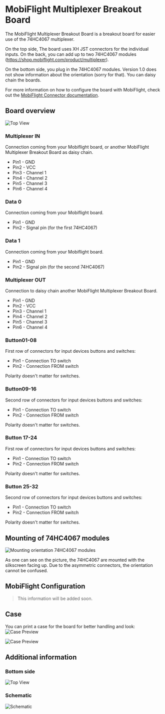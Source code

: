 # MobiFlight Multiplexer Breakout Board
The MobiFlight Multiplexer Breakout Board is a breakout board for easier use of the 74HC4067 multiplexer.

On the top side, The board uses XH JST connectors for the individual inputs. On the back, you can add up to two 74HC4067 modules (https://shop.mobiflight.com/product/multiplexer).

On the bottom side, you plug in the 74HC4067 modules. Version 1.0 does not show information about the orientation (sorry for that).
You can daisy chain the boards.

For more information on how to configure the board with MobiFlight, check out the [MobiFlight Connector documentation](https://github.com/MobiFlight/MobiFlight-Connector/wiki/Input-and-Output-devices#input-multiplexer).

## Board overview
![Top View](breakout-multiplexer-top.png)

### Multiplexer IN
Connection coming from your Mobiflight board, or another MobiFlight Multiplexer Breakout Board as daisy chain.

* Pin1 - GND
* Pin2 - VCC
* Pin3 - Channel 1
* Pin4 - Channel 2
* Pin5 - Channel 3
* Pin6 - Channel 4

### Data 0
Connection coming from your Mobiflight board.

* Pin1 - GND
* Pin2 - Signal pin (for the first 74HC4067)

### Data 1
Connection coming from your Mobiflight board.

* Pin1 - GND
* Pin2 - Signal pin (for the second 74HC4067)

### Multiplexer OUT
Connection to daisy chain another MobiFlight Multiplexer Breakout Board.

* Pin1 - GND
* Pin2 - VCC
* Pin3 - Channel 1
* Pin4 - Channel 2
* Pin5 - Channel 3
* Pin6 - Channel 4

### Button01-08
First row of connectors for input devices buttons and switches:

* Pin1 - Connection TO switch
* Pin2 - Connection FROM switch

Polarity doesn't matter for switches.

### Button09-16
Second row of connectors for input devices buttons and switches:

* Pin1 - Connection TO switch
* Pin2 - Connection FROM switch

Polarity doesn't matter for switches.

### Button 17-24
First row of connectors for input devices buttons and switches:

* Pin1 - Connection TO switch
* Pin2 - Connection FROM switch

Polarity doesn't matter for switches.

### Button 25-32
Second row of connectors for input devices buttons and switches:

* Pin1 - Connection TO switch
* Pin2 - Connection FROM switch

Polarity doesn't matter for switches.

## Mounting of 74HC4067 modules
![Mounting orientation 74HC4067 modules](breakout-multiplexer-74hc4067.png)

As one can see on the picture, the 74HC4067 are mounted with the silkscreen facing up. Due to the asymmetric connectors, the orientation cannot be confused.

## MobiFlight Configuration

> This information will be added soon.

## Case
You can print a case for the board for better handling and look:
![Case Preview](breakout-multiplexer-case-preview.png)

![Case Preview](breakout-multiplexer-case-preview-2.png)

## Additional information

### Bottom side
![Top View](breakout-multiplexer-bottom.png)

### Schematic
![Schematic](schematic.png)